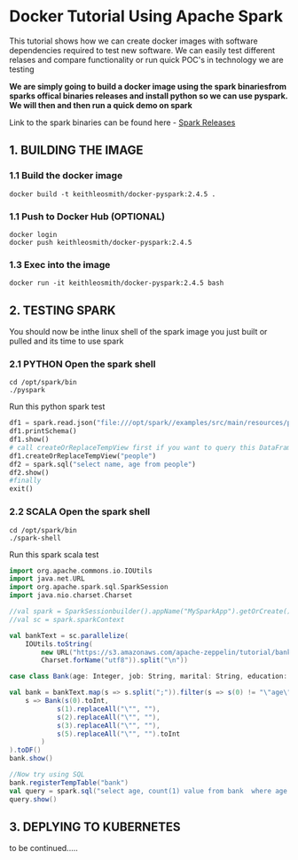 # Docker Tutorial Using Apache Spark

This tutorial shows how we can create docker images with software dependencies required to test new software. We can easily test different relases and compare functionality or run quick POC's in technology we are testing

**We are simply going to build a docker image using the spark binariesfrom sparks offical binaries releases and install python so we can use pyspark. We will then and then run a quick demo on spark**

Link to the spark binaries can be found here - [Spark Releases](https://archive.apache.org/dist/spark/)

## 1. BUILDING THE IMAGE

### 1.1 Build the docker image
```shell
docker build -t keithleosmith/docker-pyspark:2.4.5 .
```
### 1.1 Push to Docker Hub (OPTIONAL)
```shell
docker login
docker push keithleosmith/docker-pyspark:2.4.5
```

### 1.3 Exec into the image
```shell
docker run -it keithleosmith/docker-pyspark:2.4.5 bash
```

## 2. TESTING SPARK

You should now be inthe linux shell of the spark image you just built or pulled and its time to use spark

### 2.1 PYTHON Open the spark shell 
```shell
cd /opt/spark/bin
./pyspark
```
Run this python spark test
```python
df1 = spark.read.json("file:///opt/spark//examples/src/main/resources/people.json")
df1.printSchema()
df1.show()
# call createOrReplaceTempView first if you want to query this DataFrame via sql
df1.createOrReplaceTempView("people")
df2 = spark.sql("select name, age from people")
df2.show()
#finally
exit()
```

### 2.2 SCALA Open the spark shell 
```shell
cd /opt/spark/bin
./spark-shell
```
Run this spark scala test
```scala
import org.apache.commons.io.IOUtils
import java.net.URL
import org.apache.spark.sql.SparkSession
import java.nio.charset.Charset

//val spark = SparkSessionbuilder().appName("MySparkApp").getOrCreate()
//val sc = spark.sparkContext

val bankText = sc.parallelize(
    IOUtils.toString(
        new URL("https://s3.amazonaws.com/apache-zeppelin/tutorial/bank/bank.csv"),
        Charset.forName("utf8")).split("\n"))

case class Bank(age: Integer, job: String, marital: String, education: String, balance: Integer)

val bank = bankText.map(s => s.split(";")).filter(s => s(0) != "\"age\"").map(
    s => Bank(s(0).toInt, 
            s(1).replaceAll("\"", ""),
            s(2).replaceAll("\"", ""),
            s(3).replaceAll("\"", ""),
            s(5).replaceAll("\"", "").toInt
        )
).toDF()
bank.show()

//Now try using SQL
bank.registerTempTable("bank")
val query = spark.sql("select age, count(1) value from bank  where age < 30  group by age order by age")
query.show()
```

## 3. DEPLYING TO KUBERNETES
to be continued.....